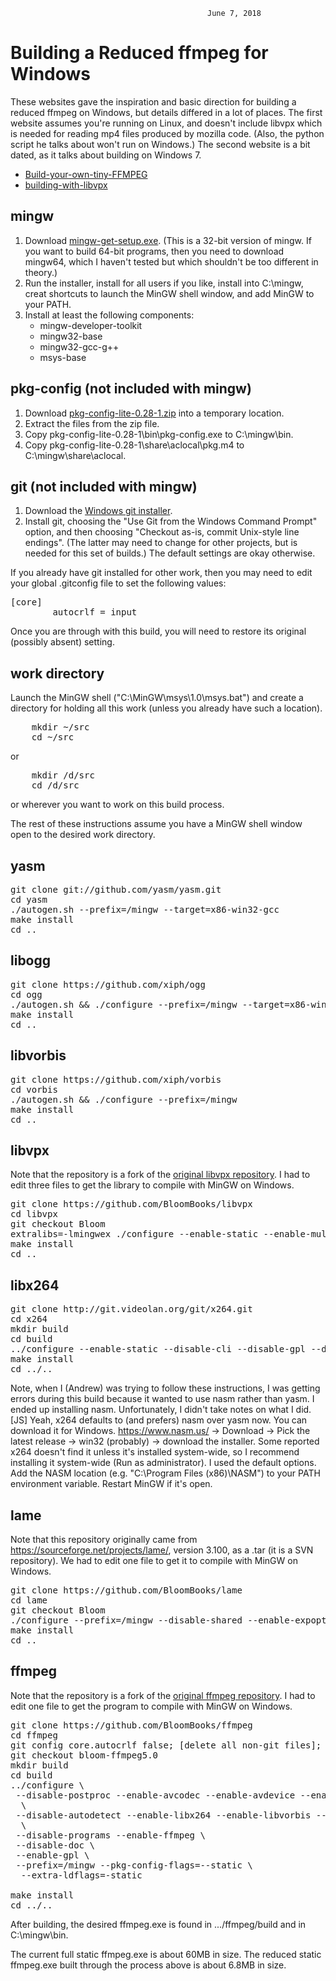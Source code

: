                                                 June 7, 2018
Building a Reduced ffmpeg for Windows
=====================================

These websites gave the inspiration and basic direction for building a reduced
ffmpeg on Windows, but details differed in a lot of places.  The first website
assumes you're running on Linux, and doesn't include libvpx which is needed for
reading mp4 files produced by mozilla code.  (Also, the python script he talks
about won't run on Windows.)  The second website is a bit dated, as it talks
about building on Windows 7.

  - [Build-your-own-tiny-FFMPEG](https://github.com/alberthdev/alberthdev-misc/wiki/Build-your-own-tiny-FFMPEG)
  - [building-with-libvpx](http://wiki.webmproject.org/ffmpeg/building-with-libvpx)


mingw
-----
1. Download [mingw-get-setup.exe](https://sourceforge.net/projects/mingw/files/).
   (This is a 32-bit version of mingw.  If you want to build 64-bit programs, then
   you need to download mingw64, which I haven't tested but which shouldn't be too
   different in theory.)
2. Run the installer, install for all users if you like, install into C:\mingw,
   creat shortcuts to launch the MinGW shell window, and add MinGW to your PATH.
3. Install at least the following components:
      - mingw-developer-toolkit
      - mingw32-base
      - mingw32-gcc-g++
      - msys-base


pkg-config (not included with mingw)
----------
1. Download [pkg-config-lite-0.28-1.zip](https://sourceforge.net/projects/pkgconfiglite/)
   into a temporary location.
2. Extract the files from the zip file.
3. Copy pkg-config-lite-0.28-1\bin\pkg-config.exe to C:\mingw\bin.
4. Copy pkg-config-lite-0.28-1\share\aclocal\pkg.m4 to C:\mingw\share\aclocal.


git (not included with mingw)
---
1. Download the [Windows git installer](https://git-scm.com/download/win).
2. Install git, choosing the "Use Git from the Windows Command Prompt" option, and
   then choosing "Checkout as-is, commit Unix-style line endings".  (The latter may
   need to change for other projects, but is needed for this set of builds.)  The
   default settings are okay otherwise.

If you already have git installed for other work, then you may need to edit your global
.gitconfig file to set the following values:
<pre>
[core]
        autocrlf = input
</pre>
Once you are through with this build, you will need to restore its original (possibly
absent) setting.


work directory
--------------
Launch the MinGW shell ("C:\MinGW\msys\1.0\msys.bat") and create a directory for holding all this work (unless you
already have such a location).
<pre>
    mkdir ~/src
    cd ~/src
</pre>
or
<pre>
    mkdir /d/src
    cd /d/src
</pre>
or wherever you want to work on this build process.

The rest of these instructions assume you have a MinGW shell window open to the desired
work directory.


yasm
----
<pre>
git clone git://github.com/yasm/yasm.git
cd yasm
./autogen.sh --prefix=/mingw --target=x86-win32-gcc
make install
cd ..
</pre>

libogg
------
<pre>
git clone https://github.com/xiph/ogg
cd ogg
./autogen.sh && ./configure --prefix=/mingw --target=x86-win32-gcc
make install
cd ..
</pre>

libvorbis
---------
<pre>
git clone https://github.com/xiph/vorbis
cd vorbis
./autogen.sh && ./configure --prefix=/mingw
make install
cd ..
</pre>

libvpx
------
Note that the repository is a fork of the [original libvpx repository](https://chromium.googlesource.com/webm/libvpx).
I had to edit three files to get the library to compile with MinGW on Windows.
<pre>
git clone https://github.com/BloomBooks/libvpx
cd libvpx
git checkout Bloom
extralibs=-lmingwex ./configure --enable-static --enable-multithread --disable-vp9 --as=yasm --enable-libyuv --enable-webm-io --prefix=/mingw --target=x86-win32-gcc --disable-unit-tests
make install
cd ..
</pre>

libx264
-------
<pre>
git clone http://git.videolan.org/git/x264.git
cd x264
mkdir build
cd build
../configure --enable-static --disable-cli --disable-gpl --disable-opencl --disable-avs --disable-swscale --disable-lavf --disable-ffms --disable-gpac --disable-lsmash --enable-lto --prefix=/mingw
make install
cd ../..
</pre>
Note, when I (Andrew) was trying to follow these instructions, I was getting errors during this build because it wanted to use nasm rather than yasm.
I ended up installing nasm. Unfortunately, I didn't take notes on what I did.<br>
[JS] Yeah, x264 defaults to (and prefers) nasm over yasm now. You can download it for Windows. https://www.nasm.us/ -> Download -> Pick the latest release -> win32 (probably) -> download the installer. Some reported x264 doesn't find it unless it's installed system-wide, so I recommend installing it system-wide (Run as administrator). I used the default options. Add the NASM location (e.g. "C:\Program Files (x86)\NASM") to your PATH environment variable. Restart MinGW if it's open.

lame
------
Note that this repository originally came from https://sourceforge.net/projects/lame/, version 3.100, as a .tar (it is a SVN repository).
We had to edit one file to get it to compile with MinGW on Windows.
<pre>
git clone https://github.com/BloomBooks/lame
cd lame
git checkout Bloom
./configure --prefix=/mingw --disable-shared --enable-expopt=full
make install
cd ..
</pre>

ffmpeg
------
Note that the repository is a fork of the [original ffmpeg repository](git://source.ffmpeg.org/ffmpeg.git).
I had to edit one file to get the program to compile with MinGW on Windows.
<pre>
git clone https://github.com/BloomBooks/ffmpeg
cd ffmpeg
git config core.autocrlf false; [delete all non-git files]; git reset --hard [fixes an error where .mak files ended in CRLF and "make install" errors when doing "eval" on CRLF lines]
git checkout bloom-ffmpeg5.0
mkdir build
cd build
../configure \
 --disable-postproc --enable-avcodec --enable-avdevice --enable-avformat --enable-avfilter --enable-swresample --enable-swscale --disable-encoders --enable-encoder='rawvideo,libx264,libvpx_vp8,aac,libmp3lame,h263' --disable-hwaccels --disable-parsers --enable-parser=h264,vp8,mpegaudio --disable-protocols --enable-protocol='file,concat' --disable-muxers --enable-muxer='rawvideo,mp4,mp3,tgp' --disable-bsfs --disable-filters --enable-filter='scale,adelay,afade,amix,aresample,volume' --disable-indevs --enable-indev=gdigrab --disable-outdevs \
  \
 --disable-autodetect --enable-libx264 --enable-libvorbis --enable-libvpx --enable-libmp3lame \
  \
 --disable-programs --enable-ffmpeg \
 --disable-doc \
 --enable-gpl \
 --prefix=/mingw --pkg-config-flags=--static \
  --extra-ldflags=-static

make install
cd ../..
</pre>

After building, the desired ffmpeg.exe is found in .../ffmpeg/build and in C:\mingw\bin.

The current full static ffmpeg.exe is about 60MB in size.  The reduced static ffmpeg.exe
built through the process above is about 6.8MB in size.
